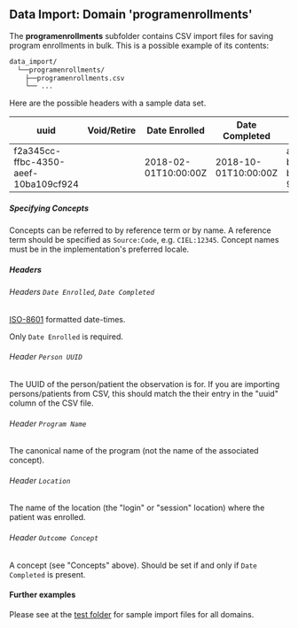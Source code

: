## Data Import: Domain 'programenrollments'
The **programenrollments** subfolder contains CSV import files for saving program enrollments
in bulk. This is a possible example of its contents:

```bash
data_import/
  └──programenrollments/
    ├──programenrollments.csv
    └── ...
```
Here are the possible headers with a sample data set.

| uuid                                 | Void/Retire | Date Enrolled        | Date Completed       | Person UUID                          | Program Name | Location | Outcome Concept |
|--------------------------------------|-------------|----------------------|----------------------|--------------------------------------|--------------|----------|-----------------|
| f2a345cc-ffbc-4350-aeef-10ba109cf924 |             | 2018-02-01T10:00:00Z | 2018-10-01T10:00:00Z | a03e395c-b881-49b7-b6fc-983f6bddc7fc | HIV PROGRAM  | Xanadu   | DIED            |

##### Specifying Concepts

Concepts can be referred to by reference term or by name.
A reference term
should be specified as `Source:Code`, e.g. `CIEL:12345`.
Concept names must be in the implementation's preferred locale.

##### Headers

###### Headers `Date Enrolled`, `Date Completed`
[ISO-8601](https://en.wikipedia.org/wiki/ISO_8601) formatted date-times.

Only `Date Enrolled` is required.

###### Header `Person UUID`
The UUID of the person/patient the observation is for.
If you are importing persons/patients
from CSV, this should match the their entry in the "uuid" column of the CSV
file.

###### Header `Program Name`
The canonical name of the program (not the name of the associated concept).

###### Header `Location`
The name of the location (the "login" or "session" location) where the
patient was enrolled.

###### Header `Outcome Concept`
A concept (see "Concepts" above). Should be set if and only if `Date Completed`
is present.

#### Further examples
Please see at the
[test folder](../api/src/test/resources/testAppDataDir/import_data)
for sample import files for all domains.


